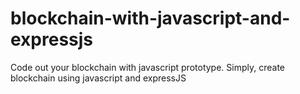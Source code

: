 # blockchain-with-javascript-and-expressjs
Code out your blockchain with javascript prototype.  Simply, create blockchain using javascript and expressJS
